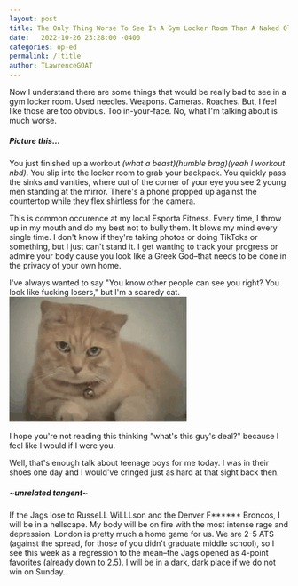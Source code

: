 ```yaml
---
layout: post
title: The Only Thing Worse To See In A Gym Locker Room Than A Naked Old Man
date:   2022-10-26 23:28:00 -0400
categories: op-ed
permalink: /:title
author: TLawrenceGOAT
---
```

Now I understand there are some things that would be really bad to see in a gym locker room. Used needles. Weapons. Cameras. Roaches. But, I feel like those are too obvious. Too in-your-face. No, what I'm talking about is much worse.
##### *Picture this...*
You just finished up a workout *(what a beast)(humble brag)(yeah I workout nbd)*. You slip into the locker room to grab your backpack. You quickly pass the sinks and vanities, where out of the corner of your eye you see 2 young men standing at the mirror. There's a phone propped up against the countertop while they flex shirtless for the camera.

This is common occurence at my local Esporta Fitness. Every time, I throw up in my mouth and do my best not to bully them. It blows my mind every single time. I don't know if they're taking photos or doing TikToks or something, but I just can't stand it. I get wanting to track your progress or admire your body cause you look like a Greek God–that needs to be done in the privacy of your own home.

I've always wanted to say "You know other people can see you right? You look like fucking losers," but I'm a scaredy cat.
![scaredy_cat](/assets/images/scaredy_cat.gif)

I hope you're not reading this thinking "what's this guy's deal?" because I feel like I would if I were you.

Well, that's enough talk about teenage boys for me today. I was in their shoes one day and I would've cringed just as hard at that sight back then.
##### ~unrelated tangent~
If the Jags lose to RusseLL WiLLLson and the Denver F****** Broncos, I will be in a hellscape. My body will be on fire with the most intense rage and depression. London is pretty much a home game for us. We are 2-5 ATS (against the spread, for those of you didn't graduate middle school), so I see this week as a regression to the mean–the Jags opened as 4-point favorites (already down to 2.5). I will be in a dark, dark place if we do not win on Sunday.